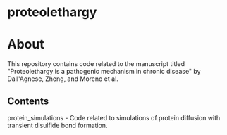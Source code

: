 # proteolethargy

# About
This repository contains code related to the manuscript titled "Proteolethargy is a pathogenic mechanism in chronic disease" by Dall'Agnese, Zheng, and Moreno et al.

## Contents
protein_simulations - Code related to simulations of protein diffusion with transient disulfide bond formation.
